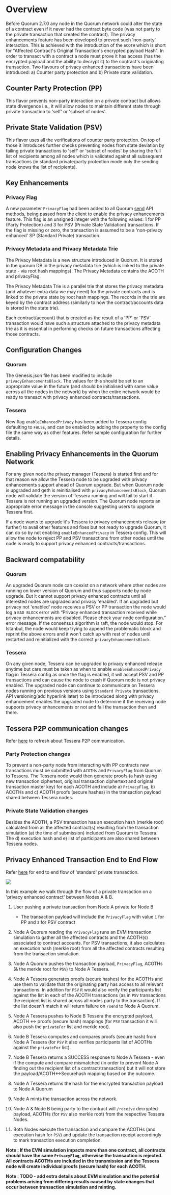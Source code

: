 # Overview

Before Quorum 2.7.0 any node in the Quorum network could alter the state of a contract even if it never had the contract byte code (was not party to the private transaction that created the contract). The privacy enhancements feature has been developed to prevent such 'non-party' interaction. This is achieved with the introduction of the `ACOTH` which is short for "Affected Contract's Original Transaction's encrypted payload Hash". 
In order to transact with a contract a node must prove it has access (has the encrypted payload and the ability to decrypt it) to the contract's originating transaction.
Two flavours of privacy enhanced transactions have been introduced: a) Counter party protection and b) Private state validation.

## Counter Party Protection (PP)

This flavor prevents non-party interaction on a private contract but allows state divergence i.e., it will allow nodes to maintain different state through private transaction to 'self' or 'subset of nodes'. 

## Private State Validation (PSV)

This flavor uses all the verifications of counter party protection. On top of those it introduces further checks preventing nodes from state deviation by failing private transactions to 'self' or 'subset of nodes' by sharing the full list of recipients among all nodes which is validated against all subsequent transactions (in standard private/party protection mode only the sending node knows the list of recipients). 

## Key Enhancements

### Privacy Flag

A new parameter `PrivacyFlag` had been added to all Quorum [send](http://docs.goquorum.com/en/latest/Getting%20Started/api/) API methods, being passed from the client to enable the privacy enhancements feature. This flag is an unsigned integer with the following values: 1 for PP (Party Protection) and 3 for PSV (Private State Validation) transactions. If the flag is missing or zero, the transaction is assumed to be a 'non-privacy enhanced' SP (Standard Private) transaction. 

### Privacy Metadata and Privacy Metadata Trie

The Privacy Metadata is a new structure introduced in Quorum. It is stored in the quorum DB in the privacy metadata trie (which is linked to the private state - via root hash mappings). The Privacy Metadata contains the ACOTH and privacyFlag.

The Privacy Metadata Trie is a parallel trie that stores the privacy metadata (and whatever extra data we may need) for the private contracts and is linked to the private state by root hash mappings. The records in the trie are keyed by the contract address (similarly to how the contract/accounts data is stored in the state trie).

Each contract(account) that is created as the result of a 'PP' or 'PSV' transaction would have such a structure attached to the privacy metadata trie as it is essential in performing checks on future transactions affecting those contracts.

## Configuration Changes

### Quorum

The Genesis.json file has been modified to include `privacyEnhancementsBlock`. The values for this should be set to an appropriate value in the future (and should be initialised with same value across all the nodes in the network) by when the entire network would be ready to transact with privacy enhanced contracts/transactions. 

### Tessera

New flag `enableEnhancedPrivacy` has been added to Tessera config defaulting to `FALSE`, and can be enabled by adding the property to the config file the same way as other features. Refer sample configuration for further details.

## Enabling Privacy Enhancements in the Quorum Network 

For any given node the privacy manager (Tessera) is started first and for that reason we allow the Tessera node to be upgraded with privacy enhancements support ahead of Quorum upgrade. But when Quorum node is upgraded and geth is reinitialised with `privacyEnhancementsBlock`, Quorum node will validate the version of Tessera running and will fail to start if Tessera is not running an upgraded version. The Quorum node reports an appropriate error message in the console suggesting users to upgrade Tessera first.

If a node wants to upgrade it's Tessera to privacy enhancements release (or further) to avail other features and fixes but not ready to upgrade Quorum, it can do so by not enabling `enableEnhancedPrivacy` in Tessera config. This will allow the node to reject PP and PSV transactions from other nodes until the node is ready to support privacy enhanced contracts/transactions.

## Backward compatability

### Quorum

An upgraded Quorum node can coexist on a network where other nodes are running on lower version of Quorum and thus supports node by node upgrade. But it cannot support privacy enhanced contracts until all interested nodes are upgraded and privacy 'enabled'. 
If an upgraded but privacy not 'enabled' node receives a PSV or PP transaction the node would log a `BAD BLOCK` error with “Privacy enhanced transaction received while privacy enhancements are disabled. Please check your node configuration.” error message. If the consensus algorithm is raft, the node would stop. For Istanbul, the node would keep trying to append the problematic block and reprint the above errors and it won't catch up with rest of nodes until restarted and reinitialized with the correct `privacyEnhancementsBlock`.

### Tessera 

On any given node, Tessera can be upgraded to privacy enhanced release anytime but care must be taken as when to enable `enableEnhancedPrivacy` flag in Tessera config as once the flag is enabled, it will accept PSV and PP transactions and can cause the node to crash if Quorum node is not privacy enabled. The upgraded node can continue to communicate on Tessera nodes running on previous versions using `Standard Private` transactions. API versioning(add hyperlink later) to be introduced along with privacy enhancement enables the upgraded node to determine if the receiving node supports privacy enhancements or not and fail the transaction then and there. 

## Tessera P2P communication changes

Refer [here](http://docs.goquorum.com/en/latest/Privacy/Lifecycle-of-a-private-transaction/) to refresh about Tessera P2P communication.

### Party Protection changes

To prevent a non-party node from interacting with PP contracts new transactions must be submitted with `ACOTHs` and `PrivacyFlag` from Quorum to Tessera. The Tessera node would then generate proofs (a hash using new transaction ciphertext, original transaction ciphertext and original transaction master key) for each ACOTH and include a) `PrivacyFlag`, b) ACOTHs and c) ACOTH proofs (secure hashes) in the transaction payload shared between Tessera nodes.

### Private State Validation changes

Besides the ACOTH, a PSV transaction has an execution hash (merkle root) calculated from all the affected contract(s) resulting from the transaction simulation (at the time of submission) included from Quorum to Tessera. The d) execution hash and e) list of participants are also shared between Tessera nodes.

## Privacy Enhanced Transaction End to End Flow

Refer [here](http://docs.goquorum.com/en/latest/Privacy/Lifecycle-of-a-private-transaction/) for end to end flow of 'standard' private transaction.

![](Privacy_Enhancement.png)

In this example we walk through the flow of a private transaction on a 'privacy enhanced contract' between Nodes A & B.

1. User pushing a private transaction from Node A private for Node B

    - The transaction payload will include the `PrivacyFlag` with value `1` for PP and `3` for PSV contract

2. Node A Quorum reading the `PrivacyFlag` runs an EVM transaction simulation to gather all the affected contracts and the ACOTH(s) associated to contract accounts. For PSV transactions, it also calculates an execution hash (merkle root) from all the affected contracts resulting from the transaction simulation.

3. Node A Quorum pushes the transaction payload, `PrivacyFlag`, ACOTHs (& the merkle root for `PSV`) to Node A Tessera.

4. Node A Tessera generates proofs (secure hashes) for the ACOTHs and use them to validate that the originating party has access to all relevant transactions. In addition for `PSV` it would also verify the participants list against the list in each of the ACOTH transactions (as in `PSV` transactions the recipient list is shared across all nodes party to the transaction). If the list doesn't match it will return failure on `/send` to Node A Quorum.

5. Node A Tessera pushes to Node B Tessera the encrypted payload, ACOTH <-> proofs (secure hash) mappings (for `PSV` transaction it will also push the `privateFor` list and merkle root).

6. Node B Tessera computes and compares proofs (secure hash) from Node A Tessera (for `PSV` it also verifies participants list of ACOTHs against the `privateFor` list). 

7. Node B Tessera returns a SUCCESS response to Node A Tessera - even if the compute and compare mismatched (in order to prevent Node A finding out the recipient list of a contract/transaction) but it will not store the payload/ACOTH<->Securehash mapping based on the outcome.

8. Node A Tessera returns the hash for the encrypted transaction payload to Node A Quorum

9. Node A mints the transaction across the network.

10. Node A & Node B being party to the contract will `/receive` decrypted payload, ACOTHs (for `PSV` also merkle root) from the respective Tessera Nodes.

11. Both Nodes execute the transaction and compare the ACOTHs (and execution hash for `PSV`) and update the transaction receipt accordingly to mark transaction execution completion.

**Note : If the EVM simulation impacts more than one contract, all contracts should have the same `PrivacyFlag`, otherwise the transaction is rejected. All contracts ACOTHs are included in the transmission and the Tessera node will create individual proofs (secure hash) for each ACOTH.**

**Note : TODO - add extra details about EVM simulation and the potential problems arising from differing results caused by state changes that occur between transaction simulation and minting.**  
